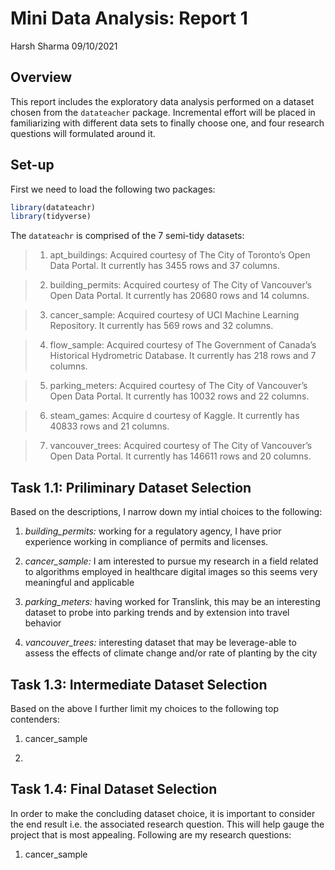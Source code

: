 Mini Data Analysis: Report 1
================
Harsh Sharma
09/10/2021

## Overview

This report includes the exploratory data analysis performed on a
dataset chosen from the `datateacher` package. Incremental effort will
be placed in familiarizing with different data sets to finally choose
one, and four research questions will formulated around it.

## Set-up

First we need to load the following two packages:

``` r
library(datateachr)
library(tidyverse)
```

The `datateachr` is comprised of the 7 semi-tidy datasets:

> 1.  apt\_buildings: Acquired courtesy of The City of Toronto’s Open
>     Data Portal. It currently has 3455 rows and 37 columns.

> 2.  building\_permits: Acquired courtesy of The City of Vancouver’s
>     Open Data Portal. It currently has 20680 rows and 14 columns.

> 3.  cancer\_sample: Acquired courtesy of UCI Machine Learning
>     Repository. It currently has 569 rows and 32 columns.

> 4.  flow\_sample: Acquired courtesy of The Government of Canada’s
>     Historical Hydrometric Database. It currently has 218 rows and 7
>     columns.

> 5.  parking\_meters: Acquired courtesy of The City of Vancouver’s Open
>     Data Portal. It currently has 10032 rows and 22 columns.

> 6.  steam\_games: Acquire d courtesy of Kaggle. It currently has 40833
>     rows and 21 columns.

> 7.  vancouver\_trees: Acquired courtesy of The City of Vancouver’s
>     Open Data Portal. It currently has 146611 rows and 20 columns.

## Task 1.1: Priliminary Dataset Selection

Based on the descriptions, I narrow down my intial choices to the
following:

1.  *building\_permits:* working for a regulatory agency, I have prior
    experience working in compliance of permits and licenses.

2.  *cancer\_sample:* I am interested to pursue my research in a field
    related to algorithms employed in healthcare digital images so this
    seems very meaningful and applicable

3.  *parking\_meters:* having worked for Translink, this may be an
    interesting dataset to probe into parking trends and by extension
    into travel behavior

4.  *vancouver\_trees:* interesting dataset that may be leverage-able to
    assess the effects of climate change and/or rate of planting by the
    city

## Task 1.3: Intermediate Dataset Selection

Based on the above I further limit my choices to the following top
contenders:

1.  cancer\_sample

2.  

## Task 1.4: Final Dataset Selection

In order to make the concluding dataset choice, it is important to
consider the end result i.e. the associated research question. This will
help gauge the project that is most appealing. Following are my research
questions:

1.  cancer\_sample
